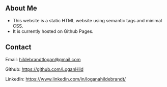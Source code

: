 ## About Me 

* This website is a static HTML website using semantic tags and minimal CSS. 
* It is currently hosted on Github Pages.

## Contact

  Email: <hildebrandtlogan@gmail.com>

  Github: <https://github.com/LoganHild>
  
  LinkedIn: <https://www.linkedin.com/in/loganahildebrandt/>
